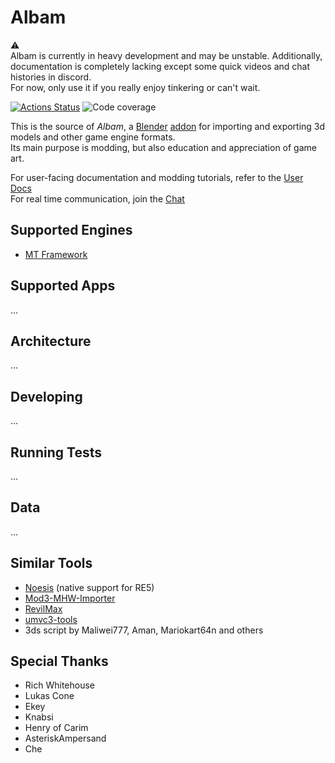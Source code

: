 # Albam

⚠️  
Albam is currently in heavy development and may be unstable. 
Additionally, documentation is completely lacking except some quick videos and chat histories in discord.  
For now, only use it if you really enjoy tinkering or can't wait.
<p align="left">
<a href="https://github.com/Brachi/albam/actions"><img alt="Actions Status" src="https://github.com/Brachi/albam/workflows/Test/badge.svg"></a>
<img alt="Code coverage" src="https://img.shields.io/endpoint?url=https://gist.githubusercontent.com/Brachi/879e4f106f38b080ff10d3f46e3336e6/raw/covbadge.json">
</p>

This is the source of _Albam_, a [Blender](https://blender.org) [addon](https://docs.blender.org/manual/en/latest/editors/preferences/addons.html) for importing and exporting 3d models and other game engine formats.  
Its main purpose is modding, but also education and appreciation of game art.  

For user-facing documentation and modding tutorials, refer to the [User Docs]()  
For real time communication, join the [Chat](https://discord.gg/69sphky9UX)

## Supported Engines

* [MT Framework](https://en.wikipedia.org/wiki/MT_Framework)


## Supported Apps
...

## Architecture
...

## Developing

...

## Running Tests

...

## Data

...

## Similar Tools

* [Noesis](https://richwhitehouse.com/index.php?content=inc_projects.php&showproject=91) (native support for RE5)
* [Mod3-MHW-Importer](https://github.com/AsteriskAmpersand/Mod3-MHW-Importer)
* [RevilMax](https://github.com/PredatorCZ/RevilMax])
* [umvc3-tools](https://github.com/tge-was-taken/umvc3-tools)
* 3ds script by Maliwei777, Aman, Mariokart64n and others

## Special Thanks

* Rich Whitehouse
* Lukas Cone
* Ekey
* Knabsi
* Henry of Carim
* AsteriskAmpersand
* Che
